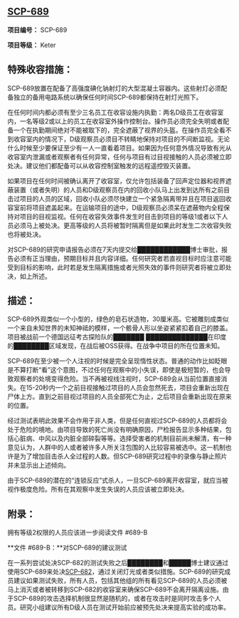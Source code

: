 ## [SCP-689](https://scp-wiki-cn.wikidot.com/scp-689)

**项目编号：** SCP-689

**项目等级：** Keter

## **特殊收容措施**：

SCP-689放置在配备了高强度碘化钠射灯的大型混凝土容器内。这些射灯必须配备独立的备用电路系统以确保任何时间SCP-689都保持在射灯光照下。

在任何时间内都必须有至少三名员工在收容设施内执勤：两名D级员工在收容室内，一名等级2或以上的员工在收容室外操作控制台。操作员必须完全失明或者配备一个在执勤期间绝对不能被取下的，完全遮蔽了视界的头盔。在操作员完全看不到收容室内的情况下，D级观察员必须目不转睛地保持对项目的不间断监视。无论什么时候至少要保证至少有一人一直看着项目。如果因为任何意外情况导致有光从收容室内泄漏或者观察者有任何异常，任何与项目有过目视接触的人员必须被立即处决。建议他们都配备可以从收容控制室触发的远程遥控毁灭装置。

如果项目在任何时间被确认离开了收容室，仅允许包括装备了回声定位器和视界遮蔽装置（或者失明）的人员和D级观察员在内的回收小队马上出发到达所有之前目击过项目的人员的区域，回收小队必须尽快建立一个紧急隔离带并且在项目返回收容室前将项目遮盖起来。在运输项目的途中，D级观察员必须呆在遮蔽物内全程保持对项目的目视监视。任何在收容失效事件发生时目击到项目的等级1或者以下人员必须马上被处决。更高等级的人员将被暂时隔离但是如果此时发生二次收容失败也将被处决。

对SCP-689的研究申请报告必须在7天内提交给████████████博士审批，报告必须有正当理由，预期目标并且内容详细。任何研究者若直视目标时应注意可能受到目标的影响，此时若是发生隔离措施或者光照失效的事件则研究者将被立即处决，如上所述。

## **描述：**

SCP-689外观类似一个小型的，绿色的皂石状造物，30厘米高。它被雕刻成类似一个来自未知世界的未知神祗的模样，一个骸骨人形以坐姿紧紧扣着自己的膝盖。项目被战前一个德国远征考古探险队的███████ ██████████████在印度的████████区域发现，在战后被OSS获得。在战争中项目的所在位置未知。

SCP-689在至少被一个人注视的时候是完全呈现惰性状态。普通的动作比如眨眼是不算打断“看”这个意图，不过任何在观察中的小失误，即使是极短暂的，也会导致观察者的处境变得危险。当不再被视线注视时，SCP-689会从当前位置直接消失。在15-20秒内一个之前目视接触过项目的人员会忽然死去，项目会重新出现在尸体上方。直到之前目视过项目的人员全部死亡为止，之后项目会重新出现在原来的位置。

经过测试表明此效果不会作用于非人类，但是任何直视过SCP-689的人员都将会处于危险的境地。由项目导致的死亡尚没有明确原因，尸检报告显示多种结果，包括心脏病、中风以及内脏全部碎裂等等。选择受害者的机制目前尚未解清，有一种意见认为，人群中的人或者被许多人所关注包围的人比较容易被选中。这一机制也许是为了增加目击杀人全过程的人数。但SCP-689研究过程中的录像与静止照片并未显示出上述倾向。

由于SCP-689的潜在的“连锁反应”式杀人，一旦SCP-689离开收容室，就应当被视作极度危险。所有在其观察中发生失误的人员应该被立即处决。

## **附录：**

拥有等级2权限的人员应该进一步阅读文件 #689-B

**文件 #689-B：**对SCP-689的建议测试

在一系列尝试处决SCP-682的测试失败之后████████和█████博士建议通过使用SCP-689来处决[SCP-682](https://scp-wiki-cn.wikidot.com/scp-682)，通过关闭灯光或者类似措施。SCP-689的研究成员建议如果测试失败，所有人员，包括其他组的所有看见SCP-689的人员必须被马上消灭或者被转移到SCP-682的收容室来确保SCP-689不会离开隔离设施。由于SCP-689的攻击选择机制很显然是随机的，或者在攻击时是同时攻击多个人员。研究小组建议所有D级人员在测试开始前应被预先处决来提高实验的成功率。